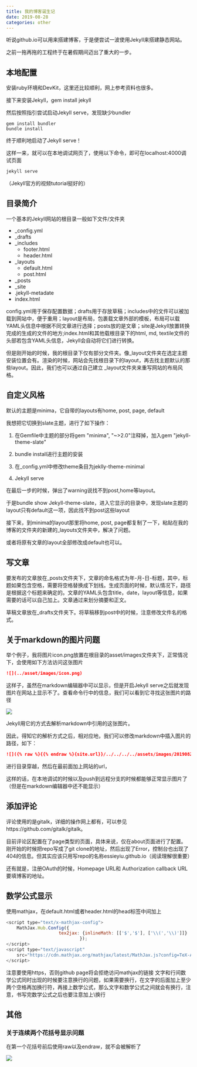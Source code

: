 ```yaml
---
title: 我的博客诞生记
date: 2019-08-28
categories: other
---
```




听说github.io可以用来搭建博客，于是便尝试一波使用Jekyll来搭建静态网站。

之前一拖再拖的工程终于在暑假期间迈出了重大的一步。

## 本地配置

安装ruby环境和DevKit，这里还比较顺利，网上参考资料也很多。

接下来安装Jekyll，gem install jekyll

然后按照指引尝试启动Jekyll serve，发现缺少bundler

```shell
gem install bundler
bundle install
```

终于顺利地启动了Jekyll serve！

这样一来，就可以在本地调试网页了，使用以下命令，即可在localhost:4000调试页面

```bash
jekyll serve
```

（Jekyll官方的视频tutorial挺好的）

## 目录简介

一个基本的Jekyll网站的根目录一般如下文件/文件夹

- _config.yml
- _drafts
- _includes
  - footer.html
  - header.html
- _layouts
  - default.html
  - post.html
- _posts
- _site
- .jekyll-metadate
- index.html

config.yml用于保存配置数据；drafts用于存放草稿；includes中的文件可以被加载到网站中，便于重用；layout是布局，包裹载文章外部的模板，布局可以载YAML头信息中根据不同文章进行选择；posts放的是文章；site是Jekyll放置转换完成的生成的文件的地方;index.html和其他载根目录下的html, md, textile文件的头部若包含YAML头信息，Jekyll会自动将它们进行转换。

但是刚开始的时候，我的根目录下仅有部分文件夹。像_layout文件夹在选定主题安装位置会有。渲染的时候，网站会先找根目录下的layout，再去找主题默认的那些layout。因此，我们也可以通过自己建立 _layout文件夹来重写网站的布局风格。

## 自定义风格

默认的主题是minima，它自带的layouts有home, post, page, default

我想把它切换到slate主题，进行了如下操作：

1. 在Gemfile中主题的部分将gem "minima", "~>2.0"注释掉，加入gem "jekyll-theme-slate"

2. bundle install进行主题的安装
3. 在_config.yml中修改theme条目为jeklly-theme-minimal
4. Jekyll serve

在最后一步的时候，弹出了warning说找不到post,home等layout。

于是bundle show Jekyll-theme-slate，进入它显示的目录中，发现slate主题的layout只有default这一项，因此找不到post这些layout

接下来，到minima的layout那里将home, post, page都复制了一下，粘贴在我的博客的文件夹的新建的_layouts文件夹中，解决了问题。

或者将原有文章的layout全部修改成default也可以。

## 写文章

要发布的文章放在_posts文件夹下，文章的命名格式为年-月-日-标题，其中，标题如果包含空格，需要将空格替换成下划线。生成页面的时候，默认情况下，路径是根据这个标题来确定的。文章的YAML头包含title，date，layout等信息，如果需要的话可以自己加上。文章通过<!--more-->来划分摘要和正文。

草稿文章放在_drafts文件夹下。将草稿移到post中的时候，注意修改文件名的格式。

## 关于markdown的图片问题

举个例子，我将图片icon.png放置在根目录的asset/images文件夹下，正常情况下，会使用如下方法访问这张图片

```markdown
![](../asset/images/icon.png)
```

这样子，虽然在markdown编辑器中可以显示，但是开启Jekyll serve之后就发现图片在网站上显示不了。查看命令行中的信息，我们可以看到它寻找这张图片的路径

![]({{site.url}}/../../../../assets/images/20190828/1.png)

Jekyll用它的方式去解析markdown中引用的这张图片。

因此，得知它的解析方式之后，相对应地，我们可以修改markdown中插入图片的路径，如下：

```markdown
![]({% raw %}{{% endraw %}{site.url}}/../../../../assets/images/20190828/1.png)
```

进行目录穿越，然后在最前面加上网站的url，

这样的话，在本地调试的时候以及push到远程分支的时候都能够正常显示图片了（但是在markdown编辑器中还不能显示）

## 添加评论

评论使用的是gitalk，详细的操作网上都有，可以参见https://github.com/gitalk/gitalk。

目前评论区配置在了page类型的页面，具体来说，仅在about页面进行了配置。刚开始的时候把repo写成了git clone的地址，然后出现了Error，控制台也出现了404的信息。但其实应该只用写repo的名称essieyiu.github.io（阅读理解很重要）

还有就是，注册OAuth的时候，Homepage URL和 Authorization callback URL要填博客的地址。

## 数学公式显示
使用mathjax，在default.html或者header.html的head标签中间加上
```javascript
<script type="text/x-mathjax-config">
    MathJax.Hub.Config({
                    tex2jax: {inlineMath: [['$','$'], ['\\(','\\)']]}
                            });
</script>
<script type="text/javascript"
    src="https://cdn.mathjax.org/mathjax/latest/MathJax.js?config=TeX-AMS-MML_HTMLorMML">
</script>
```
注意要使用https，否则github page将会拒绝访问mathjax的链接
文字和行间数学公式同时出现的时候要注意换行的问题，如果需要换行，在文字的后面加上至少两个空格再加换行符，再接上数学公式，那么文字和数学公式之间就会有换行，注意，书写完数学公式之后也要注意加上\\换行

## 其他

### 关于连续两个花括号显示问题

在第一个花括号前后使用raw以及endraw，就不会被解析了

![]({{site.url}}/../../../../assets/images/20190828/2.png)

